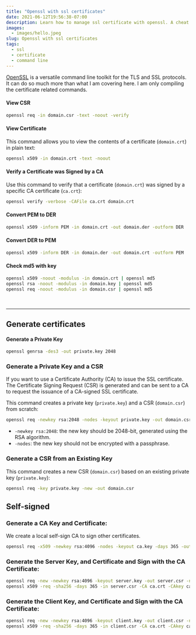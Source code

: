 ```yaml
---
title: "Openssl with ssl certificates"
date: 2021-06-12T19:56:38-07:00
description: Learn how to manage ssl certificate with openssl. A cheat sheet of common commands to deal with certificate.
images:
  - images/hello.jpeg
slug: Openssl with ssl certificates
tags:
  - ssl
  - certificate
  - command line
---
```


[OpenSSL](https://www.openssl.org/) is a versatile command line toolkit for the TLS and SSL protocols. It can do so much more than what I am covering here. I am only compiling the certificate related commands.

#### View CSR
```bash
openssl req -in domain.csr -text -noout -verify
```
#### View Certificate
This command allows you to view the contents of a certificate (`domain.crt`) in plain text:
```bash
openssl x509 -in domain.crt -text -noout
```
#### Verify a Certificate was Signed by a CA
Use this command to verify that a certificate (`domain.crt`) was signed by a specific CA certificate (`ca.crt`):
```bash
openssl verify -verbose -CAFile ca.crt domain.crt
```

#### Convert PEM to DER
```bash
openssl x509 -inform PEM -in domain.crt -out domain.der -outform DER
```

#### Convert DER to PEM
```bash
openssl x509 -inform DER -in domain.der -out domain.crt -outform PEM
```

#### Check md5 with key
```bash
openssl x509 -noout -modulus -in domain.crt | openssl md5
openssl rsa -noout -modulus -in domain.key | openssl md5
openssl req -noout -modulus -in domain.csr | openssl md5
```

&nbsp;

---

## Generate certificates

#### Generate a Private Key

```bash
openssl genrsa -des3 -out private.key 2048
```

### Generate a Private Key and a CSR
If you want to use a Certificate Authority (CA) to issue the SSL certificate. The Certificate Signing Request (CSR) is generated and can be sent to a CA to request the issuance of a CA-signed SSL certificate.

This command creates a private key (`private.key`) and a CSR (`domain.csr`) from scratch:
```bash
openssl req -newkey rsa:2048 -nodes -keyout private.key -out domain.csr
```
* `-newkey rsa:2048`: the new key should be 2048-bit, generated using the RSA algorithm.
* `-nodes`: the new key should not be encrypted with a passphrase.

### Generate a CSR from an Existing Key

This command creates a new CSR (`domain.csr`) based on an existing private key (`private.key`):
```bash
openssl req -key private.key -new -out domain.csr
```

## Self-signed

### Generate a CA Key and Certificate:

We create a local self-sign CA to sign other certificates.
```bash
openssl req -x509 -newkey rsa:4096 -nodes -keyout ca.key -days 365 -out ca.crt
```

### Generate the Server Key, and Certificate and Sign with the CA Certificate:

```bash
openssl req -new -newkey rsa:4096 -keyout server.key -out server.csr -nodes -subj '/CN=mydomain.com'
openssl x509 -req -sha256 -days 365 -in server.csr -CA ca.crt -CAkey ca.key -set_serial 01 -out server.crt
```

### Generate the Client Key, and Certificate and Sign with the CA Certificate:
```bash
openssl req -new -newkey rsa:4096 -keyout client.key -out client.csr -nodes -subj '/CN=My Client'
openssl x509 -req -sha256 -days 365 -in client.csr -CA ca.crt -CAkey ca.key -set_serial 02 -out client.crt
```

